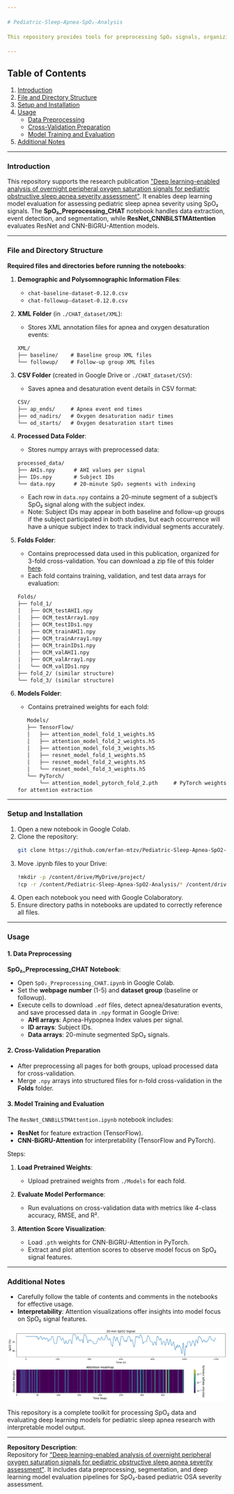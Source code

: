 ```yaml
---

# Pediatric-Sleep-Apnea-SpO₂-Analysis

This repository provides tools for preprocessing SpO₂ signals, organizing data for cross-validation, and evaluating deep learning models for assessing pediatric sleep apnea severity. The **SpO₂_Preprocessing_CHAT** notebook automates data downloads and structuring, while **ResNet_CNNBiLSTMAttention.ipynb** facilitates model training and evaluation. Below are setup instructions, usage details, and file structure guidelines.

---
```


## Table of Contents

1. [Introduction](#introduction)  
2. [File and Directory Structure](#file-and-directory-structure)  
3. [Setup and Installation](#setup-and-installation)  
4. [Usage](#usage)  
   - [Data Preprocessing](#data-preprocessing)  
   - [Cross-Validation Preparation](#cross-validation-preparation)  
   - [Model Training and Evaluation](#model-training-and-evaluation)  
5. [Additional Notes](#additional-notes)  

---

### Introduction

This repository supports the research publication ["Deep learning-enabled analysis of overnight peripheral oxygen saturation signals for pediatric obstructive sleep apnea severity assessment"](https://doi.org/10.1038/s41598-024-67729-9). It enables deep learning model evaluation for assessing pediatric sleep apnea severity using SpO₂ signals. The **SpO₂_Preprocessing_CHAT** notebook handles data extraction, event detection, and segmentation, while **ResNet_CNNBiLSTMAttention** evaluates ResNet and CNN-BiGRU-Attention models.

---

### File and Directory Structure

**Required files and directories before running the notebooks**:

1. **Demographic and Polysomnographic Information Files**:  
   - `chat-baseline-dataset-0.12.0.csv`  
   - `chat-followup-dataset-0.12.0.csv`  

2. **XML Folder** (in `./CHAT_dataset/XML`):  
   - Stores XML annotation files for apnea and oxygen desaturation events:  
   ```plaintext
   XML/
   ├── baseline/    # Baseline group XML files
   └── followup/    # Follow-up group XML files
   ```

3. **CSV Folder** (created in Google Drive or `./CHAT_dataset/CSV`):  
   - Saves apnea and desaturation event details in CSV format:  
   ```plaintext
   CSV/
   ├── ap_ends/     # Apnea event end times
   ├── od_nadirs/   # Oxygen desaturation nadir times
   └── od_starts/   # Oxygen desaturation start times
   ```

4. **Processed Data Folder**:  
   - Stores numpy arrays with preprocessed data:  
   ```plaintext
   processed_data/
   ├── AHIs.npy      # AHI values per signal
   ├── IDs.npy       # Subject IDs
   └── data.npy      # 20-minute SpO₂ segments with indexing
   ```
   - Each row in `data.npy` contains a 20-minute segment of a subject’s SpO₂ signal along with the subject index.  
   - Note: Subject IDs may appear in both baseline and follow-up groups if the subject participated in both studies, but each occurrence will have a unique subject index to track individual segments accurately.

5. **Folds Folder**:  
   - Contains preprocessed data used in this publication, organized for 3-fold cross-validation. You can download a zip file of this folder [here](https://drive.google.com/file/d/1xhFdQ8rZ2J5bxgW8FO3mt16NJWxNZHE-/view?usp=sharing).  
   - Each fold contains training, validation, and test data arrays for evaluation:  
   ```plaintext
   Folds/
   ├── fold_1/
   │   ├── OCM_testAHI1.npy 
   │   ├── OCM_testArray1.npy 
   │   ├── OCM_testIDs1.npy 
   │   ├── OCM_trainAHI1.npy 
   │   ├── OCM_trainArray1.npy 
   │   ├── OCM_trainIDs1.npy 
   │   ├── OCM_valAHI1.npy 
   │   ├── OCM_valArray1.npy 
   │   └── OCM_valIDs1.npy
   ├── fold_2/ (similar structure)
   └── fold_3/ (similar structure)
   ```

6. **Models Folder**:  
   - Contains pretrained weights for each fold:  
   ```plaintext
      Models/
      ├── TensorFlow/
      │   ├── attention_model_fold_1_weights.h5
      │   ├── attention_model_fold_2_weights.h5
      │   ├── attention_model_fold_3_weights.h5
      │   ├── resnet_model_fold_1_weights.h5
      │   ├── resnet_model_fold_2_weights.h5
      │   └── resnet_model_fold_3_weights.h5
      └── PyTorch/
          └── attention_model_pytorch_fold_2.pth     # PyTorch weights for attention extraction
   ```

---

### Setup and Installation

1. Open a new notebook in Google Colab.  
2. Clone the repository:  
   ```bash
   git clone https://github.com/erfan-mtzv/Pediatric-Sleep-Apnea-SpO2-Analysis.git
   ```
3. Move .ipynb files to your Drive:  
   ```bash
   !mkdir -p /content/drive/MyDrive/project/
   !cp -r /content/Pediatric-Sleep-Apnea-SpO2-Analysis/* /content/drive/MyDrive/project/
   ```
4. Open each notebook you need with Google Colaboratory.  
5. Ensure directory paths in notebooks are updated to correctly reference all files.

---

### Usage

#### 1. Data Preprocessing

**SpO₂_Preprocessing_CHAT Notebook**:

- Open `SpO₂_Preprocessing_CHAT.ipynb` in Google Colab.  
- Set the **webpage number** (1-5) and **dataset group** (baseline or followup).  
- Execute cells to download `.edf` files, detect apnea/desaturation events, and save processed data in `.npy` format in Google Drive:  
  - **AHI arrays**: Apnea-Hypopnea Index values per signal.  
  - **ID arrays**: Subject IDs.  
  - **Data arrays**: 20-minute segmented SpO₂ signals.  

#### 2. Cross-Validation Preparation

- After preprocessing all pages for both groups, upload processed data for cross-validation.  
- Merge `.npy` arrays into structured files for n-fold cross-validation in the **Folds** folder.  

#### 3. Model Training and Evaluation

The `ResNet_CNNBiLSTMAttention.ipynb` notebook includes:

- **ResNet** for feature extraction (TensorFlow).  
- **CNN-BiGRU-Attention** for interpretability (TensorFlow and PyTorch).  

Steps:

1. **Load Pretrained Weights**:  
   - Upload pretrained weights from `./Models` for each fold.  
   
2. **Evaluate Model Performance**:  
   - Run evaluations on cross-validation data with metrics like 4-class accuracy, RMSE, and R².  
   
3. **Attention Score Visualization**:  
   - Load `.pth` weights for CNN-BiGRU-Attention in PyTorch.  
   - Extract and plot attention scores to observe model focus on SpO₂ signal features.  

---

### Additional Notes

- Carefully follow the table of contents and comments in the notebooks for effective usage.  
- **Interpretability**: Attention visualizations offer insights into model focus on SpO₂ signal features.  

![Attention Map of the CNN-BiGRU-Attention Layer](./Images/download.png)

This repository is a complete toolkit for processing SpO₂ data and evaluating deep learning models for pediatric sleep apnea research with interpretable model output.

---

**Repository Description**:  
Repository for ["Deep learning-enabled analysis of overnight peripheral oxygen saturation signals for pediatric obstructive sleep apnea severity assessment"](https://doi.org/10.1038/s41598-024-67729-9). It includes data preprocessing, segmentation, and deep learning model evaluation pipelines for SpO₂-based pediatric OSA severity assessment.
